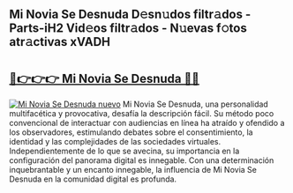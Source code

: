 ## Mi Novia Se Desnuda D𝚎sn𝚞dos filtr𝚊dos - Parts-iH2 Vid𝚎os filtr𝚊dos - N𝚞evas f𝚘tos atr𝚊ctivas xVADH

# <h2><a href="http://mbdpuw.tromn.icu/?c=Mi+Novia+Se+Desnuda">🔗👉👉👉 Mi Novia Se Desnuda 🔗🔗</a></h2>

[![Mi Novia Se Desnuda nuevo](https://i.imgur.com/pEAQMta.gif)](http://mbdpuw.tromn.icu/?c=Mi+Novia+Se+Desnuda)
Mi Novia Se Desnuda, una personalidad multifacética y provocativa, desafía la descripción fácil. Su método poco convencional de interactuar con audiencias en línea ha atraído y ofendido a los observadores, estimulando debates sobre el consentimiento, la identidad y las complejidades de las sociedades virtuales. Independientemente de lo que se avecina, su importancia en la configuración del panorama digital es innegable. Con una determinación inquebrantable y un encanto innegable, la influencia de Mi Novia Se Desnuda en la comunidad digital es profunda.
